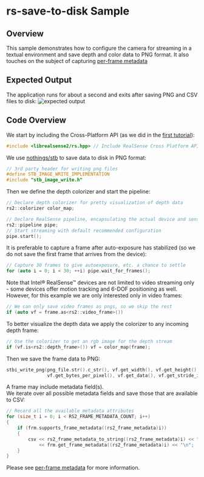 # rs-save-to-disk Sample

## Overview

This sample demonstrates how to configure the camera for streaming in a textual environment and save depth and color data to PNG format. It also touches on the subject of capturing [per-frame metadata](../../doc/frame_metadata.md)

## Expected Output
The application runs for about a second and exits after saving PNG and CSV files to disk: 
![expected output](expected_output.PNG)

## Code Overview 

We start by including the Cross-Platform API (as we did in the [first tutorial](../capture/)):
```cpp
#include <librealsense2/rs.hpp> // Include RealSense Cross Platform API
```

We use [nothings/stb](https://github.com/nothings/stb) to save data to disk in PNG format: 
```cpp
// 3rd party header for writing png files
#define STB_IMAGE_WRITE_IMPLEMENTATION
#include "stb_image_write.h"
```

Then we define the depth colorizer and start the pipeline:
```cpp
// Declare depth colorizer for pretty visualization of depth data
rs2::colorizer color_map;

// Declare RealSense pipeline, encapsulating the actual device and sensors
rs2::pipeline pipe;
// Start streaming with default recommended configuration
pipe.start();
```

It is preferable to capture a frame after auto-exposure has stabilized (so we do not save the first frame that arrives from the device):
```cpp
// Capture 30 frames to give autoexposure, etc. a chance to settle
for (auto i = 0; i < 30; ++i) pipe.wait_for_frames();
```

Note that Intel® RealSense™ devices are not limited to video streaming only - some devices offer motion tracking and 6-DOF positioning as well. However, for this example we are only interested only in video frames: 
```cpp
// We can only save video frames as pngs, so we skip the rest
if (auto vf = frame.as<rs2::video_frame>())
```

To better visualize the depth data we apply the colorizer to any incoming depth frame:
```cpp
// Use the colorizer to get an rgb image for the depth stream
if (vf.is<rs2::depth_frame>()) vf = color_map(frame);
```

Then we save the frame data to PNG: 
```cpp
stbi_write_png(png_file.str().c_str(), vf.get_width(), vf.get_height(),
               vf.get_bytes_per_pixel(), vf.get_data(), vf.get_stride_in_bytes());
```

A frame may include metadata field(s).  
We iterate over all possible metadata fields and save those that are available to CSV:
```cpp
// Record all the available metadata attributes
for (size_t i = 0; i < RS2_FRAME_METADATA_COUNT; i++)
{
    if (frm.supports_frame_metadata((rs2_frame_metadata)i))
    {
        csv << rs2_frame_metadata_to_string((rs2_frame_metadata)i) << ","
            << frm.get_frame_metadata((rs2_frame_metadata)i) << "\n";
    }
}
```
Please see [per-frame metadata](../../doc/frame_metadata.md) for more information.
